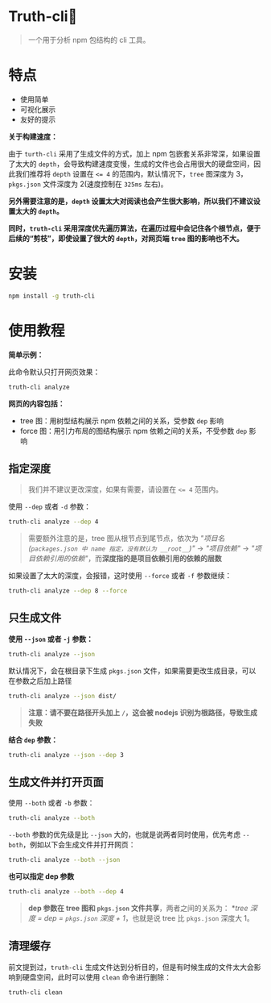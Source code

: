 # Truth-cli🤩

> 一个用于分析 npm 包结构的 cli 工具。

# 特点

- 使用简单
- 可视化展示
- 友好的提示

**关于构建速度：**

由于 `turth-cli` 采用了生成文件的方式，加上 npm 包嵌套关系非常深，如果设置了太大的 `depth`，会导致构建速度变慢，生成的文件也会占用很大的硬盘空间，因此我们推荐将 `depth` 设置在 `<= 4` 的范围内，默认情况下，`tree` 图深度为 3， `pkgs.json` 文件深度为 2(速度控制在 `325ms` 左右)。

**另外需要注意的是，`depth` 设置太大对阅读也会产生很大影响，所以我们不建议设置太大的 `depth`。**

**同时，`truth-cli` 采用深度优先遍历算法，在遍历过程中会记住各个根节点，便于后续的“剪枝”，即使设置了很大的 `depth`，对网页端 `tree` 图的影响也不大。**

# 安装

```bash
npm install -g truth-cli
```

# 使用教程

**简单示例：**

此命令默认只打开网页效果：

```bash
truth-cli analyze
```

**网页的内容包括：**

- tree 图：用树型结构展示 npm 依赖之间的关系，受参数 `dep` 影响
- force 图：用引力布局的图结构展示 npm 依赖之间的关系，不受参数 `dep` 影响

## 指定深度

> 我们并不建议更改深度，如果有需要，请设置在 `<= 4` 范围内。

使用 `--dep` 或者 `-d` 参数：

```bash
truth-cli analyze --dep 4
```

> 需要额外注意的是，tree 图从根节点到尾节点，依次为 *"项目名(`packages.json 中 name 指定，没有默认为 __root__`)"* -> *"项目依赖"* -> *"项目依赖引用的依赖"*，而**深度指的是项目依赖引用的依赖的层数**

如果设置了太大的深度，会报错，这时使用 `--force` 或者 `-f` 参数继续：

```bash
truth-cli analyze --dep 8 --force
```

## 只生成文件

**使用 `--json` 或者 `-j` 参数：**

```bash
truth-cli analyze --json
```

默认情况下，会在根目录下生成 `pkgs.json` 文件，如果需要更改生成目录，可以在参数之后加上路径

```bash
truth-cli analyze --json dist/
```

> **注意：请不要在路径开头加上 `/`，这会被 nodejs 识别为根路径，导致生成失败**

**结合 `dep` 参数：**

```bash
truth-cli analyze --json --dep 3
```

## 生成文件并打开页面

使用 `--both` 或者 `-b` 参数：

```bash
truth-cli analyze --both
```

`--both` 参数的优先级是比 `--json` 大的，也就是说两者同时使用，优先考虑 `--both`，例如以下会生成文件并打开网页：

```bash
truth-cli analyze --both --json
```

**也可以指定 dep 参数**

```bash
truth-cli analyze --both --dep 4
```

> **dep 参数在 tree 图和 `pkgs.json` 文件共享**，两者之间的关系为：
> **tree 深度 = dep = `pkgs.json` 深度 + 1*，也就是说 tree 比 `pkgs.json` 深度大 1。

## 清理缓存

前文提到过，`truth-cli` 生成文件达到分析目的，但是有时候生成的文件太大会影响到硬盘空间，此时可以使用 `clean` 命令进行删除：

```bash
truth-cli clean
```